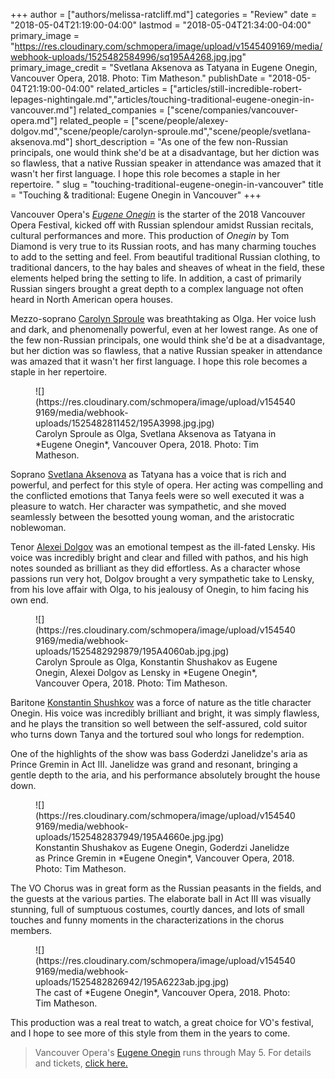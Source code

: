 +++
author = ["authors/melissa-ratcliff.md"]
categories = "Review"
date = "2018-05-04T21:19:00-04:00"
lastmod = "2018-05-04T21:34:00-04:00"
primary_image = "https://res.cloudinary.com/schmopera/image/upload/v1545409169/media/webhook-uploads/1525482584996/sq195A4268.jpg.jpg"
primary_image_credit = "Svetlana Aksenova as Tatyana in Eugene Onegin, Vancouver Opera, 2018. Photo: Tim Matheson."
publishDate = "2018-05-04T21:19:00-04:00"
related_articles = ["articles/still-incredible-robert-lepages-nightingale.md","articles/touching-traditional-eugene-onegin-in-vancouver.md"]
related_companies = ["scene/companies/vancouver-opera.md"]
related_people = ["scene/people/alexey-dolgov.md","scene/people/carolyn-sproule.md","scene/people/svetlana-aksenova.md"]
short_description = "As one of the few non-Russian principals, one would think she&#039;d be at a disadvantage, but her diction was so flawless, that a native Russian speaker in attendance was amazed that it wasn&#039;t her first language. I hope this role becomes a staple in her repertoire. "
slug = "touching-traditional-eugene-onegin-in-vancouver"
title = "Touching &amp; traditional: Eugene Onegin in Vancouver"
+++

Vancouver Opera's [*Eugene Onegin*](https://www.vancouveropera.ca/2017/04/27/eugene-onegin/) is the starter of the 2018 Vancouver Opera Festival, kicked off with Russian splendour amidst Russian recitals, cultural performances and more. This production of *Onegin* by Tom Diamond is very true to its Russian roots, and has many charming touches to add to the setting and feel. From beautiful traditional Russian clothing, to traditional dancers, to the hay bales and sheaves of wheat in the field, these elements helped bring the setting to life. In addition, a cast of primarily Russian singers brought a great depth to a complex language not often heard in North American opera houses. 

Mezzo-soprano [Carolyn Sproule](/scene/people/carolyn-sproule/) was breathtaking as Olga. Her voice lush and dark, and phenomenally powerful, even at her lowest range. As one of the few non-Russian principals, one would think she'd be at a disadvantage, but her diction was so flawless, that a native Russian speaker in attendance was amazed that it wasn't her first language. I hope this role becomes a staple in her repertoire. 

<figure data-type="image">
![](https://res.cloudinary.com/schmopera/image/upload/v1545409169/media/webhook-uploads/1525482811452/195A3998.jpg.jpg)
<figcaption>Carolyn Sproule as Olga, Svetlana Aksenova as Tatyana in *Eugene Onegin*, Vancouver Opera, 2018. Photo: Tim Matheson.</figcaption>
</figure>

Soprano [Svetlana Aksenova](/scene/people/svetlana-aksenova/) as Tatyana has a voice that is rich and powerful, and perfect for this style of opera. Her acting was compelling and the conflicted emotions that Tanya feels were so well executed it was a pleasure to watch. Her character was sympathetic, and she moved seamlessly between the besotted young woman, and the aristocratic noblewoman. 

Tenor [Alexei Dolgov](/scene/people/alexei-dolgov/) was an emotional tempest as the ill-fated Lensky. His voice was incredibly bright and clear and filled with pathos, and his high notes sounded as brilliant as they did effortless. As a character whose passions run very hot, Dolgov brought a very sympathetic take to Lensky, from his love affair with Olga, to his jealousy of Onegin, to him facing his own end.

<figure data-type="image">
![](https://res.cloudinary.com/schmopera/image/upload/v1545409169/media/webhook-uploads/1525482929879/195A4060ab.jpg.jpg)
<figcaption>Carolyn Sproule as Olga, Konstantin Shushakov as Eugene Onegin, Alexei Dolgov as Lensky in *Eugene Onegin*, Vancouver Opera, 2018. Photo: Tim Matheson.</figcaption>
</figure>

Baritone [Konstantin Shushkov](/scene/people/konstantin-shushkov/) was a force of nature as the title character Onegin. His voice was incredibly brilliant and bright, it was simply flawless, and he plays the transition so well between the self-assured, cold suitor who turns down Tanya and the tortured soul who longs for redemption. 

One of the highlights of the show was bass Goderdzi Janelidze's aria as Prince Gremin in Act III. Janelidze was grand and resonant, bringing a gentle depth to the aria, and his performance absolutely brought the house down.

<figure data-type="image">
![](https://res.cloudinary.com/schmopera/image/upload/v1545409169/media/webhook-uploads/1525482837949/195A4660e.jpg.jpg)
<figcaption>Konstantin Shushakov as Eugene Onegin, Goderdzi Janelidze as Prince Gremin in *Eugene Onegin*, Vancouver Opera, 2018. Photo: Tim Matheson.</figcaption>
</figure>

The VO Chorus was in great form as the Russian peasants in the fields, and the guests at the various parties. The elaborate ball in Act III was visually stunning, full of sumptuous costumes, courtly dances, and lots of small touches and funny moments in the characterizations in the chorus members.

<figure data-type="image">
![](https://res.cloudinary.com/schmopera/image/upload/v1545409169/media/webhook-uploads/1525482826942/195A6223ab.jpg.jpg)
<figcaption>The cast of *Eugene Onegin*, Vancouver Opera, 2018. Photo: Tim Matheson.</figcaption>
</figure>

This production was a real treat to watch, a great choice for VO's festival, and I hope to see more of this style from them in the years to come.

>Vancouver Opera's [Eugene Onegin](https://www.vancouveropera.ca/2017/04/27/eugene-onegin/) runs through May 5. For details and tickets, [click here.](https://www.vancouveropera.ca/2017/04/27/eugene-onegin/)
